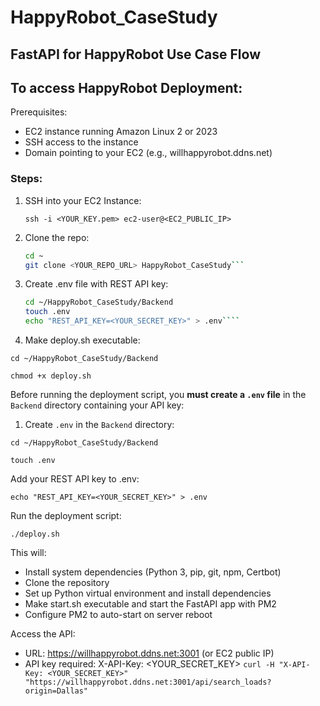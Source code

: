 # HappyRobot_CaseStudy

## FastAPI for HappyRobot Use Case Flow

## To access HappyRobot Deployment:

Prerequisites:
  - EC2 instance running Amazon Linux 2 or 2023
  - SSH access to the instance
  - Domain pointing to your EC2 (e.g., willhappyrobot.ddns.net)

### Steps:

1. SSH into your EC2 Instance:

    `ssh -i <YOUR_KEY.pem> ec2-user@<EC2_PUBLIC_IP>`
   
2. Clone the repo:

    ```bash
    cd ~
    git clone <YOUR_REPO_URL> HappyRobot_CaseStudy```
   
3. Create .env file with REST API key:
   ```bash
   cd ~/HappyRobot_CaseStudy/Backend
   touch .env
   echo "REST_API_KEY=<YOUR_SECRET_KEY>" > .env````

1. Make deploy.sh executable:

  `cd ~/HappyRobot_CaseStudy/Backend`
  
  `chmod +x deploy.sh`

Before running the deployment script, you **must create a `.env` file** in the `Backend` directory containing your API key:

1. Create `.env` in the `Backend` directory:
   
`cd ~/HappyRobot_CaseStudy/Backend`

`touch .env`

Add your REST API key to .env:

`echo "REST_API_KEY=<YOUR_SECRET_KEY>" > .env`

Run the deployment script:

  `./deploy.sh`

This will:
- Install system dependencies (Python 3, pip, git, npm, Certbot)
- Clone the repository
- Set up Python virtual environment and install dependencies
- Make start.sh executable and start the FastAPI app with PM2
- Configure PM2 to auto-start on server reboot

Access the API:
- URL: https://willhappyrobot.ddns.net:3001 (or EC2 public IP)
- API key required: X-API-Key: <YOUR_SECRET_KEY>
`curl -H "X-API-Key: <YOUR_SECRET_KEY>" "https://willhappyrobot.ddns.net:3001/api/search_loads?origin=Dallas"`

